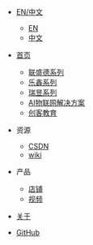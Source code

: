 - [<span class="iconfont icon-icon_yuyin1"></span> EN/中文](/)
  - [EN](/)
  - [中文](/zh/)

- [<span class="iconfont icon-icon_fabu"></span> 首页](zh/README.md)
  - [联盛德系列](README?id=winnermicro)
  - [乐鑫系列](README?id=esp-series)
  - [瑞昱系列](README?id=realtek)
  - [AI物联网解决方案](README?id=ai-iot-solutions)
  - [创客教育](/README?id=robotics)
- <span class="iconfont icon-tianxie"></span> 资源
  - [<span class="iconfont icon-csdn"></span> CSDN](https://www.cnblogs.com/doiting/)
  - [<span class="iconfont icon-github"></span> wiki](http://wiki.doit.am/)

- <span class="iconfont icon-xiangkan"></span> 产品
  - [<span class="iconfont icon-music"></span> 店铺](https://szdoit.taobao.com/)
  - [<span class="iconfont icon-book3"></span> 视频](https://i.youku.com/i/UMjg3NjY2MDgxMg==?spm=a2hbt.13141534.1_1.d_2_2)
- [<span class="iconfont icon-wodeguanzhu"></span> 关于](zh/About/README.md)
- [<span class="iconfont icon-github1"></span> GitHub](https://github.com/SmartArduino)







